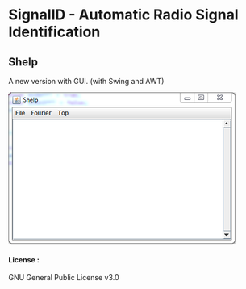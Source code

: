 # SignalID - Automatic Radio Signal Identification
## Shelp   

A new version with GUI. (with Swing and AWT)  

![Shelp](https://github.com/Neosama/SignalID/blob/master/docs/imgs/shelp.PNG)  

#### License :  
GNU General Public License v3.0

